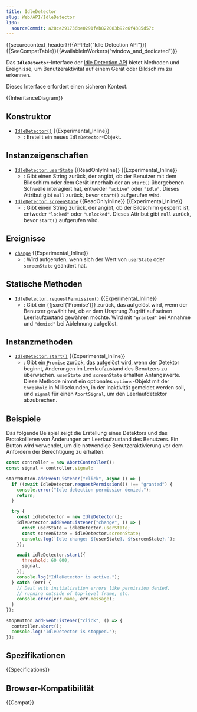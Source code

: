 ```yaml
---
title: IdleDetector
slug: Web/API/IdleDetector
l10n:
  sourceCommit: a28ce291736be0291feb822083b92c6f4385d57c
---
```


{{securecontext_header}}{{APIRef("Idle Detection API")}}{{SeeCompatTable}}{{AvailableInWorkers("window_and_dedicated")}}

Das **`IdleDetector`**-Interface der [Idle Detection API](/de/docs/Web/API/Idle_Detection_API) bietet Methoden und Ereignisse, um Benutzeraktivität auf einem Gerät oder Bildschirm zu erkennen.

Dieses Interface erfordert einen sicheren Kontext.

{{InheritanceDiagram}}

## Konstruktor

- [`IdleDetector()`](/de/docs/Web/API/IdleDetector/IdleDetector) {{Experimental_Inline}}
  - : Erstellt ein neues `IdleDetector`-Objekt.

## Instanzeigenschaften

- [`IdleDetector.userState`](/de/docs/Web/API/IdleDetector/userState) {{ReadOnlyInline}} {{Experimental_Inline}}
  - : Gibt einen String zurück, der angibt, ob der Benutzer mit dem Bildschirm oder dem Gerät innerhalb der an `start()` übergebenen Schwelle interagiert hat, entweder `"active"` oder `"idle"`. Dieses Attribut gibt `null` zurück, bevor `start()` aufgerufen wird.
- [`IdleDetector.screenState`](/de/docs/Web/API/IdleDetector/screenState) {{ReadOnlyInline}} {{Experimental_Inline}}
  - : Gibt einen String zurück, der angibt, ob der Bildschirm gesperrt ist, entweder `"locked"` oder `"unlocked"`. Dieses Attribut gibt `null` zurück, bevor `start()` aufgerufen wird.

## Ereignisse

- [`change`](/de/docs/Web/API/IdleDetector/change_event) {{Experimental_Inline}}
  - : Wird aufgerufen, wenn sich der Wert von `userState` oder `screenState` geändert hat.

## Statische Methoden

- [`IdleDetector.requestPermission()`](/de/docs/Web/API/IdleDetector/requestPermission_static) {{Experimental_Inline}}
  - : Gibt ein {{jsxref('Promise')}} zurück, das aufgelöst wird, wenn der Benutzer gewählt hat, ob er dem Ursprung Zugriff auf seinen Leerlaufzustand gewähren möchte. Wird mit `"granted"` bei Annahme und `"denied"` bei Ablehnung aufgelöst.

## Instanzmethoden

- [`IdleDetector.start()`](/de/docs/Web/API/IdleDetector/start) {{Experimental_Inline}}
  - : Gibt ein `Promise` zurück, das aufgelöst wird, wenn der Detektor beginnt, Änderungen im Leerlaufzustand des Benutzers zu überwachen. `userState` und `screenState` erhalten Anfangswerte. Diese Methode nimmt ein optionales `options`-Objekt mit der `threshold` in Millisekunden, in der Inaktivität gemeldet werden soll, und `signal` für einen `AbortSignal`, um den Leerlaufdetektor abzubrechen.

## Beispiele

Das folgende Beispiel zeigt die Erstellung eines Detektors und das Protokollieren von Änderungen am Leerlaufzustand des Benutzers. Ein Button wird verwendet, um die notwendige Benutzeraktivierung vor dem Anfordern der Berechtigung zu erhalten.

```js
const controller = new AbortController();
const signal = controller.signal;

startButton.addEventListener("click", async () => {
  if ((await IdleDetector.requestPermission()) !== "granted") {
    console.error("Idle detection permission denied.");
    return;
  }

  try {
    const idleDetector = new IdleDetector();
    idleDetector.addEventListener("change", () => {
      const userState = idleDetector.userState;
      const screenState = idleDetector.screenState;
      console.log(`Idle change: ${userState}, ${screenState}.`);
    });

    await idleDetector.start({
      threshold: 60_000,
      signal,
    });
    console.log("IdleDetector is active.");
  } catch (err) {
    // Deal with initialization errors like permission denied,
    // running outside of top-level frame, etc.
    console.error(err.name, err.message);
  }
});

stopButton.addEventListener("click", () => {
  controller.abort();
  console.log("IdleDetector is stopped.");
});
```

## Spezifikationen

{{Specifications}}

## Browser-Kompatibilität

{{Compat}}
